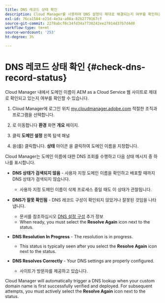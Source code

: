 ```yaml
---
title: DNS 레코드 상태 확인
description: Cloud Manager를 사용하여 DNS 설정이 제대로 해결되는지 여부를 확인하는 방법을 알아봅니다.
exl-id: 76ca1584-e21d-4e3a-a08a-82b2779167cf
source-git-commit: 2278abcf0c34fd34a7730242ee27814d37b7d4d0
workflow-type: tm+mt
source-wordcount: '253'
ht-degree: 3%

---
```


# DNS 레코드 상태 확인 {#check-dns-record-status}

Cloud Manager 내에서 도메인 이름이 AEM as a Cloud Service 웹 사이트로 제대로 확인되고 있는지 여부를 확인할 수 있습니다.

1. Cloud Manager에 로그인 위치 [my.cloudmanager.adobe.com](https://my.cloudmanager.adobe.com/) 적절한 조직과 프로그램을 선택합니다.

1. 로 이동합니다 **환경** 화면 **개요** 페이지.

1. 클릭 **도메인 설정** 왼쪽 탐색 패널

1. 을(를) 클릭합니다. **상태** 아이콘 을 클릭하여 도메인 이름을 지정합니다.

Cloud Manager는 도메인 이름에 대한 DNS 조회를 수행하고 다음 상태 메시지 중 하나를 표시합니다.

* **DNS 상태가 검색되지 않음** - 사용자 지정 도메인 이름을 확인하고 배포할 때까지 DNS 상태가 검색되지 않습니다.

   * 사용자 지정 도메인 이름이 삭제 프로세스 중일 때도 이 상태가 관찰됩니다.

* **DNS가 잘못 확인됨** - DNS 레코드 구성이 확인되지 않았거나 잘못된 것임을 나타냅니다.

   * 문서를 참조하십시오 [DNS 설정 구성](/help/implementing/cloud-manager/custom-domain-names/configure-dns-settings.md) 추가 정보
   * When ready, you must select the **Resolve Again** icon next to the status.

* **DNS Resolution In Progress** - The resolution is in progress.

   * This status is typically seen after you select the **Resolve Again** icon next to the status.

* **DNS Resolves Correctly** - Your DNS settings are properly configured.

   * 사이트가 방문자를 제공하고 있습니다.

Cloud Manager will automatically trigger a DNS lookup when your custom domain name is first successfully verified and deployed. For subsequent attempts, you must actively select the **Resolve Again** icon next to the status.
